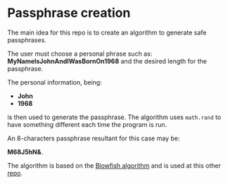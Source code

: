 # Passphrase creation

The main idea for this repo is to create an algorithm to generate safe passphrases.

The user must choose a personal phrase such as: **MyNameIsJohnAndIWasBornOn1968** and the desired length for the passphrase.

The personal information, being:

- **John**
- **1968**

is then used to generate the passphrase. The algorithm uses `math.rand` to have something different each time the program is run.

An 8-characters passphrase resultant for this case may be:

**M68J5hN&**.

The algorithm is based on the [Blowfish algorithm](http://www.usenix.org/event/usenix99/provos/provos.pdf) and is used at this other [repo](http://github.com/LeonardoCastro/myapp).
